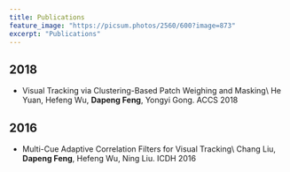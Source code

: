 ```yaml
---
title: Publications
feature_image: "https://picsum.photos/2560/600?image=873"
excerpt: "Publications"
---
```


## 2018
- Visual Tracking via Clustering-Based Patch Weighing and Masking\\
He Yuan, Hefeng Wu, **Dapeng Feng**, Yongyi Gong. ACCS 2018

## 2016
- Multi-Cue Adaptive Correlation Filters for Visual Tracking\\
Chang Liu, **Dapeng Feng**, Hefeng Wu, Ning Liu. ICDH 2016
